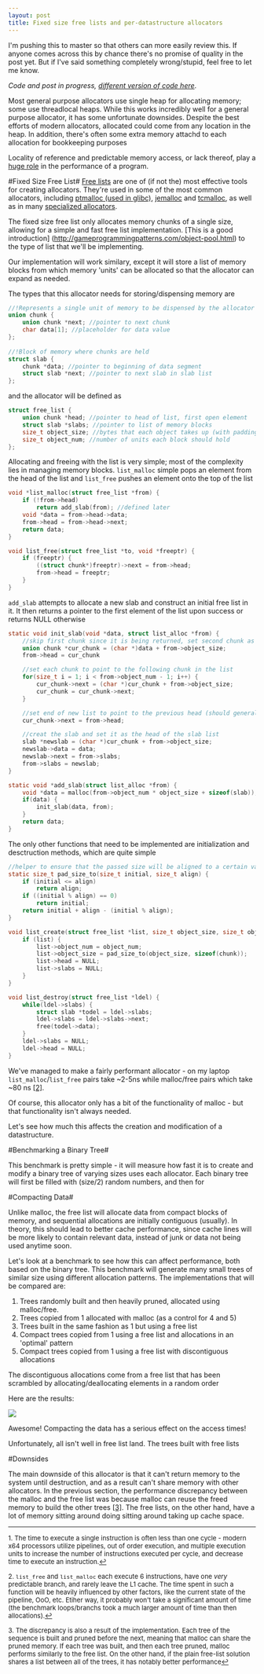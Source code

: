 ```yaml
---
layout: post
title: Fixed size free lists and per-datastructure allocators
---
```


I'm pushing this to master so that others can more easily review this. If anyone comes across this by chance there's no promise of quality in the post yet. But if I've said something completely wrong/stupid, feel free to let me know.

*Code and post in progress, [different version of code here](https://github.com/schets/fast_alloc)*.

Most general purpose allocators use single heap for allocating memory; some use threadlocal heaps.
While this works incredibly well for a general purpose allocator, it has some unfortunate downsides.
Despite the best efforts of modern allocators, allocated could come from any location in the heap.
In addition, there's often some extra memory attachd to each allocation for bookkeeping purposes

Locality of reference and predictable memory access, or lack thereof, play a
[huge role](http://igoro.com/archive/gallery-of-processor-cache-effects/) in the performance of a program.



#Fixed Size Free List#
[Free lists](https://en.wikipedia.org/wiki/Free_list) are one of (if not the) most effective tools for creating allocators. They're used in some of the most common allocators, including [ptmalloc (used in glibc)](http://code.woboq.org/userspace/glibc/malloc), [jemalloc](http://www.canonware.com/jemalloc/) and [tcmalloc](http://goog-perftools.sourceforge.net/doc/tcmalloc.html), as well as in many [specialized allocators](http://gameprogrammingpatterns.com/object-pool.html).

The fixed size free list only allocates memory chunks of a single size, allowing for a simple and fast free list implementation. [This is a good introduction] (http://gameprogrammingpatterns.com/object-pool.html) to the type of list that we'll be implementing. 

Our implementation will work similary, except it will store a list of memory blocks from which memory 'units' can be allocated so that the allocator can expand as needed.

The types that this allocator needs for storing/dispensing memory are

```C
//!Represents a single unit of memory to be dispensed by the allocator
union chunk {
    union chunk *next; //pointer to next chunk
    char data[1]; //placeholder for data value
};
 
//!Block of memory where chunks are held
struct slab {
    chunk *data; //pointer to beginning of data segment
    struct slab *next; //pointer to next slab in slab list
};
```

and the allocator will be defined as

```C
struct free_list {
    union chunk *head; //pointer to head of list, first open element
    struct slab *slabs; //pointer to list of memory blocks
    size_t object_size; //bytes that each object takes up (with padding)
    size_t object_num; //number of units each block should hold
};
```

Allocating and freeing with the list is very simple; most of the complexity lies in managing memory blocks. ```list_malloc``` simple pops an element from the head of the list and ```list_free``` pushes an element onto the top of the list

```C
void *list_malloc(struct free_list *from) {
    if (!from->head)
        return add_slab(from); //defined later
    void *data = from->head->data;
    from->head = from->head->next;
    return data;
}

void list_free(struct free_list *to, void *freeptr) {
    if (freeptr) {
        ((struct chunk*)freeptr)->next = from->head;
        from->head = freeptr;
    }
}
```

```add_slab``` attempts to allocate a new slab and construct an initial free list in it. It then returns a pointer to the first element of the list upon success or returns NULL otherwise

```C
static void init_slab(void *data, struct list_alloc *from) {
    //skip first chunk since it is being returned, set second chunk as new head
    union chunk *cur_chunk = (char *)data + from->object_size;
    from->head = cur_chunk

    //set each chunk to point to the following chunk in the list
    for(size_t i = 1; i < from->object_num - 1; i++) {
        cur_chunk->next = (char *)cur_chunk + from->object_size;
        cur_chunk = cur_chunk->next;
    }

    //set end of new list to point to the previous head (should generally be NULL)
    cur_chunk->next = from->head;

    //creat the slab and set it as the head of the slab list
    slab *newslab = (char *)cur_chunk + from->object_size;
    newslab->data = data;
    newslab->next = from->slabs;
    from->slabs = newslab;
}

static void *add_slab(struct list_alloc *from) {
    void *data = malloc(from->object_num * object_size + sizeof(slab));
    if(data) {
        init_slab(data, from);
    }
    return data;
}
```

The only other functions that need to be implemented are initialization and desctruction methods, which are quite simple

```C
//helper to ensure that the passed size will be aligned to a certain value
static size_t pad_size_to(size_t initial, size_t align) {
    if (initial <= align)
        return align;
    if ((initial % align) == 0)
        return initial;
    return initial + align - (initial % align);
}

void list_create(struct free_list *list, size_t object_size, size_t object_num) {
    if (list) {
        list->object_num = object_num;
        list->object_size = pad_size_to(object_size, sizeof(chunk));
        list->head = NULL;
        list->slabs = NULL;
    }
}

void list_destroy(struct free_list *ldel) {
    while(ldel->slabs) {
        struct slab *todel = ldel->slabs;
        ldel->slabs = ldel->slabs->next;
        free(todel->data);
    }
    ldel->slabs = NULL;
    ldel->head = NULL;
}
```

We've managed to make a fairly performant allocator -
on my laptop ```list_malloc```/```list_free``` pairs take ~2-5ns
while malloc/free pairs which take ~80 ns <a href="#fn2" id="ref2">[2]</a>.

Of course, this allocator only has a bit of the functionality of malloc - but that functionality isn't always needed.

Let's see how much this affects the creation and modification of a datastructure.

#Benchmarking a Binary Tree#

This benchmark is pretty simple - it will measure how fast it is to create and modify a binary tree of varying sizes uses each allocator.
Each binary tree will first be filled with (size/2) random numbers, and then for 

#Compacting Data#

Unlike malloc, the free list will allocate data from compact blocks of memory, and sequential allocations are initially contiguous (usually).
In theory, this should lead to better cache performance, since cache lines will be more likely
to contain relevant data, instead of junk or data not being used anytime soon.

Let's look at a benchmark to see how this can affect performance, both based on the binary tree.
This benchmark will generate many small trees of similar size using different allocation patterns.
The implementations that will be compared are:

1. Trees randomly built and then heavily pruned, allocated using malloc/free.
2. Trees copied from 1 allocated with malloc (as a control for 4 and 5)
3. Trees built in the same fashion as 1 but using a free list
4. Compact trees copied from 1 using a free list and allocations in an 'optimal' pattern
5. Compact trees copied from 1 using a free list with discontiguous allocations

The discontiguous allocations come from a free list that has been scrambled by allocating/deallocating elements in a random order

Here are the results:

<img src="{{site.baseurl}}/images/big-bench-copy-ns.png"/>

Awesome! Compacting the data has a serious effect on the access times!

Unfortunately, all isn't well in free list land. The trees built with free lists

#Downsides 

The main downside of this allocator is that it can't return memory to the system until destruction,
and as a result can't share memory with other allocators.
In the previous section, the performance discrepancy between the malloc and the free list
was because malloc can reuse the freed memory to build the other trees <a href="#fn3" id="ref3">[3]</a>.
The free lists, on the other hand, have a lot of memory sitting around doing sitting around taking up cache space.

<hr></hr>


<font size=2 id="fn1">1. The time to execute a single instruction is often less than one cycle - modern x64 processors utilize pipelines, out of order execution, and multiple execution units to increase the number of instructions executed per cycle, and decrease time to execute an instruction.<a href="#ref1" title="Jump back to footnote 1 in the text.">↩</a></font>

<font size=2 id="fn2">2. ```list_free``` and ```list_malloc``` each execute 6 instructions, have one *very* predictable branch, and rarely leave the L1 cache. The time spent in such a function will be heavily influenced by other factors, like the current state of the pipeline, OoO, etc. Etiher way, it probably won't take a significant amount of time (the benchmark loops/branchs took a much larger amount of time than then allocations).<a href="#ref2" title="Jump back to footnote 2 in the text.">↩</a></font>

<font size=2 id="fn3">3. The discrepancy is also a result of the implementation. Each tree of the sequence is built and pruned before the next, meaning that malloc can share the pruned memory. If each tree was built, and then each tree pruned, malloc performs similarly to the free list. On the other hand, if the plain free-list solution shares a list between all of the trees, it has notably better performance<a href="#ref3" title="Jump back to footnote 3 in the text.">↩</a></font>
